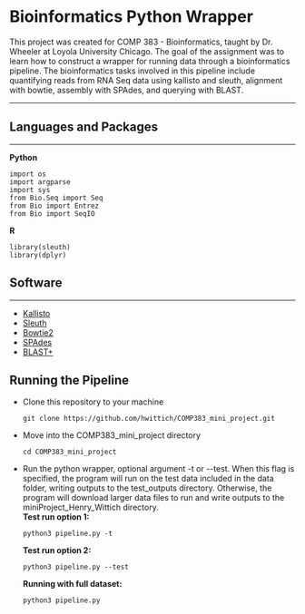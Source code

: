 # Bioinformatics Python Wrapper
This project was created for COMP 383 - Bioinformatics, taught by Dr. Wheeler at Loyola University Chicago. The goal of the assignment was to learn how to construct a wrapper for running data through a bioinformatics pipeline. The bioinformatics tasks involved in this pipeline include quantifying reads from RNA Seq data using kallisto and sleuth, alignment with bowtie, assembly with SPAdes, and querying with BLAST.

---
## Languages and Packages
---
**Python**
```
import os
import argparse
import sys
from Bio.Seq import Seq
from Bio import Entrez
from Bio import SeqIO
```
**R**
```
library(sleuth)
library(dplyr)
```

## Software ##
---
- [Kallisto](https://pachterlab.github.io/kallisto/manual)
- [Sleuth](https://pachterlab.github.io/sleuth/manual)
- [Bowtie2](http://bowtie-bio.sourceforge.net/bowtie2/manual.shtml)
- [SPAdes](https://cab.spbu.ru/files/release3.13.0/manual.html)
- [BLAST+](https://www.ncbi.nlm.nih.gov/books/NBK279691/)

## Running the Pipeline ##
* Clone this repository to your machine
	```
	git clone https://github.com/hwittich/COMP383_mini_project.git
	```

* Move into the COMP383_mini_project directory
	```
	cd COMP383_mini_project
	```

* Run the python wrapper, optional argument -t or --test. When this flag is specified, the program will run on the test data included in the data folder, writing outputs to the test_outputs directory. Otherwise, the program will download larger data files to run and write outputs to the miniProject_Henry_Wittich directory.   
	**Test run option 1:**
	```
	python3 pipeline.py -t
	```
	**Test run option 2:**
	```
	python3 pipeline.py --test
	```
	**Running with full dataset:**
	```
	python3 pipeline.py
	```
